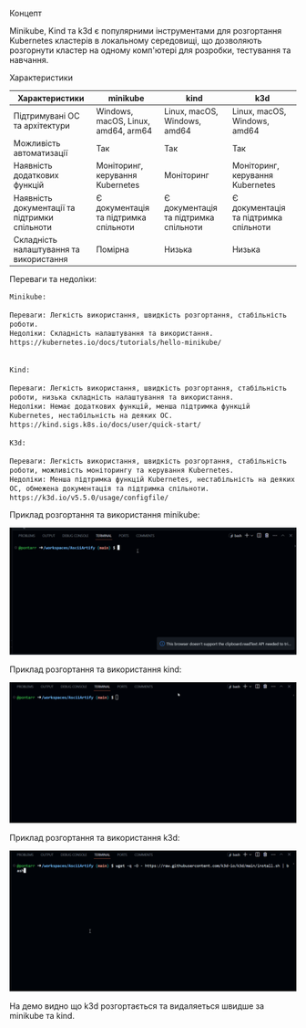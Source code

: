 Концепт 

Minikube, Kind та k3d є популярними інструментами для розгортання Kubernetes кластерів в локальному середовищі, що дозволяють розгорнути кластер на одному комп'ютері для розробки, тестування та навчання.

Характеристики

| Характеристики | minikube | kind | k3d |
| --- | --- | --- | --- |
| Підтримувані ОС та архітектури | Windows, macOS, Linux, amd64, arm64 | Linux, macOS, Windows, amd64 | Linux, macOS, Windows, amd64 |
| Можливість автоматизації | Так | Так | Так |
| Наявність додаткових функцій | Моніторинг, керування Kubernetes | Моніторинг | Моніторинг, керування Kubernetes |
| Наявність документації та підтримки спільноти | Є документація та підтримка спільноти | Є документація та підтримка спільноти | Є документація та підтримка спільноти |
| Складність налаштування та використання | Помірна | Низька | Низька |


Переваги та недоліки:

    Minikube:

    Переваги: Легкість використання, швидкість розгортання, стабільність роботи.
    Недоліки: Складність налаштування та використання.
    https://kubernetes.io/docs/tutorials/hello-minikube/


    Kind:

    Переваги: Легкість використання, швидкість розгортання, стабільність роботи, низька складність налаштування та використання.
    Недоліки: Немає додаткових функцій, менша підтримка функцій Kubernetes, нестабільність на деяких ОС.
    https://kind.sigs.k8s.io/docs/user/quick-start/

    K3d:

    Переваги: Легкість використання, швидкість розгортання, стабільність роботи, можливість моніторингу та керування Kubernetes.
    Недоліки: Менша підтримка функцій Kubernetes, нестабільність на деяких ОС, обмежена документація та підтримка спільноти.
    https://k3d.io/v5.5.0/usage/configfile/


Приклад розгортання та використання minikube:

![Image](/doc/data/minikube.gif)

Приклад розгортання та використання kind:

![Image](/doc/data/kind.gif)

Приклад розгортання та використання k3d:

![Image](/doc/data/k3d.gif)

На демо видно що k3d розгортається та видаляеться швидше за minikube та kind.